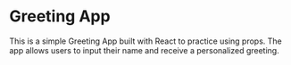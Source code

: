 # Greeting App
This is a simple Greeting App built with React to practice using props. The app allows users to input their name and receive a personalized greeting.
